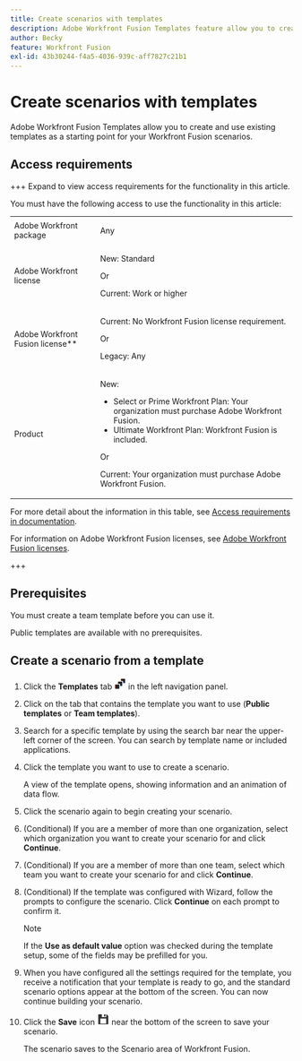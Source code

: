 ```yaml
---
title: Create scenarios with templates
description: Adobe Workfront Fusion Templates feature allow you to create and use existing templates as a starting point for your Workfront Fusion scenarios.
author: Becky
feature: Workfront Fusion
exl-id: 43b30244-f4a5-4036-939c-aff7827c21b1
---
```

# Create scenarios with templates

Adobe Workfront Fusion Templates allow you to create and use existing templates as a starting point for your Workfront Fusion scenarios.

## Access requirements

+++ Expand to view access requirements for the functionality in this article.

You must have the following access to use the functionality in this article:

<table style="table-layout:auto">
 <col> 
 <col> 
 <tbody> 
  <tr> 
   <td role="rowheader">Adobe Workfront package 
   <td> <p>Any</p> </td> 
  </tr> 
  <tr data-mc-conditions=""> 
   <td role="rowheader">Adobe Workfront license</td> 
   <td> <p>New: Standard</p><p>Or</p><p>Current: Work or higher</p> </td> 
  </tr> 
  <tr> 
   <td role="rowheader">Adobe Workfront Fusion license**</td> 
   <td>
   <p>Current: No Workfront Fusion license requirement.</p>
   <p>Or</p>
   <p>Legacy: Any </p>
   </td> 
  </tr> 
  <tr> 
   <td role="rowheader">Product</td> 
   <td>
   <p>New:</p> <ul><li>Select or Prime Workfront Plan: Your organization must purchase Adobe Workfront Fusion.</li><li>Ultimate Workfront Plan: Workfront Fusion is included.</li></ul>
   <p>Or</p>
   <p>Current: Your organization must purchase Adobe Workfront Fusion.</p>
   </td> 
  </tr>
 </tbody> 
</table>

For more detail about the information in this table, see [Access requirements in documentation](/help/workfront-fusion/set-up-and-manage-workfront-fusion/licensing-operations-overview/access-level-requirements-in-documentation.md).

For information on Adobe Workfront Fusion licenses, see [Adobe Workfront Fusion licenses](/help/workfront-fusion/set-up-and-manage-workfront-fusion/licensing-operations-overview/license-automation-vs-integration.md).

+++

## Prerequisites

You must create a team template before you can use it.

Public templates are available with no prerequisites.

## Create a scenario from a template

1. Click the **Templates** tab ![](assets/templates-icon.png) in the left navigation panel.
1. Click on the tab that contains the template you want to use (**Public templates** or **Team templates**).
1. Search for a specific template by using the search bar near the upper-left corner of the screen. You can search by template name or included applications.
1. Click the template you want to use to create a scenario.
 
   A view of the template opens, showing information and an animation of data flow.

1. Click the scenario again to begin creating your scenario.
1. (Conditional) If you are a member of more than one organization, select which organization you want to create your scenario for and click **Continue**.
1. (Conditional) If you are a member of more than one team, select which team you want to create your scenario for and click **Continue**.
1. (Conditional) If the template was configured with Wizard, follow the prompts to configure the scenario. Click **Continue** on each prompt to confirm it.

   >[!NOTE]
   >
   >If the **Use as default value** option was checked during the template setup, some of the fields may be prefilled for you.

1. When you have configured all the settings required for the template, you receive a notification that your template is ready to go, and the standard scenario options appear at the bottom of the screen. You can now continue building your scenario.

   <!--For information on building a scenario, see [Create a scenario in Adobe Workfront Fusion](../../../workfront-fusion/scenarios/create-a-scenario.md).-->

1. Click the **Save** icon ![](assets/save-icon.png) near the bottom of the screen to save your scenario.

   The scenario saves to the Scenario area of Workfront Fusion.

